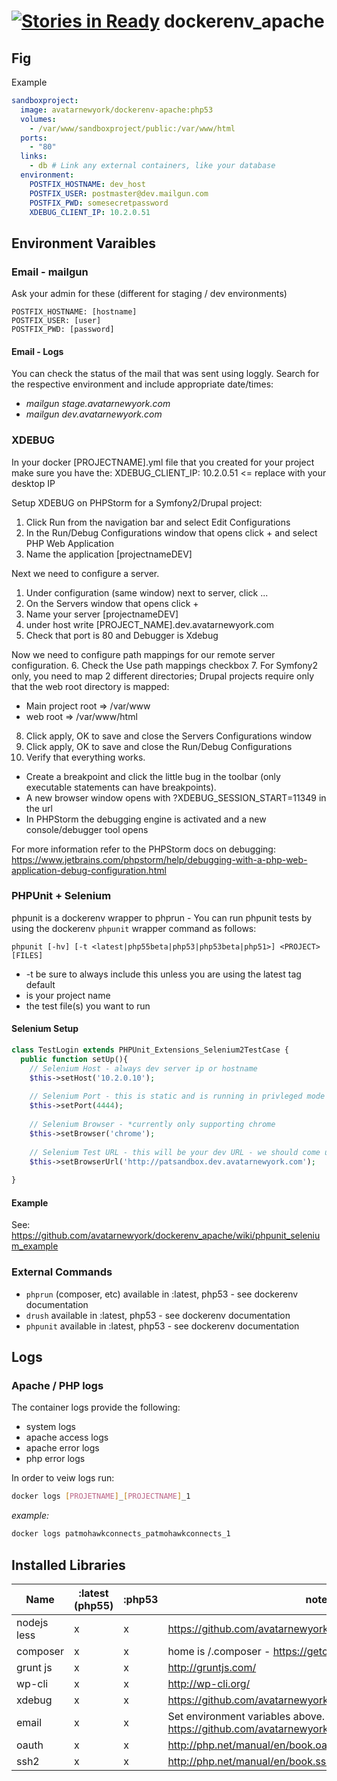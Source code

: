 [![Stories in Ready](https://badge.waffle.io/avatarnewyork/dockerenv_apache.png?label=ready&title=Ready)](https://waffle.io/avatarnewyork/dockerenv_apache)
dockerenv_apache
================

## Fig
Example
```yml
sandboxproject:
  image: avatarnewyork/dockerenv-apache:php53
  volumes:
    - /var/www/sandboxproject/public:/var/www/html
  ports:
    - "80"
  links: 
    - db # Link any external containers, like your database
  environment:
    POSTFIX_HOSTNAME: dev_host
    POSTFIX_USER: postmaster@dev.mailgun.com
    POSTFIX_PWD: somesecretpassword
    XDEBUG_CLIENT_IP: 10.2.0.51
```
## Environment Varaibles
### Email - mailgun
Ask your admin for these (different for staging / dev environments)
```
POSTFIX_HOSTNAME: [hostname]
POSTFIX_USER: [user]
POSTFIX_PWD: [password]
```

#### Email - Logs
You can check the status of the mail that was sent using loggly.  Search for the respective environment and include appropriate date/times:
* _*mailgun stage.avatarnewyork.com*_
* _*mailgun dev.avatarnewyork.com*_

### XDEBUG
In your docker [PROJECTNAME].yml file that you created for your project make sure you have the:
XDEBUG_CLIENT_IP: 10.2.0.51 <= replace with your desktop IP

Setup XDEBUG on PHPStorm for a Symfony2/Drupal project:
1. Click Run from the navigation bar and select Edit Configurations
2. In the Run/Debug Configurations window that opens click + and select PHP Web Application
3. Name the application [projectnameDEV]

Next we need to configure a server.
1. Under configuration (same window) next to server, click ...
2. On the Servers window that opens click +
3. Name your server [projectnameDEV]
4. under host write [PROJECT_NAME].dev.avatarnewyork.com
5. Check that port is 80 and Debugger is Xdebug

Now we need to configure path mappings for our remote server configuration.
6. Check the Use path mappings checkbox
7. For Symfony2 only, you need to map 2 different directories; Drupal projects require only that the web root directory is mapped:
   - Main project root => /var/www
   - web root => /var/www/html
8. Click apply, OK to save and close the Servers Configurations window
9. Click apply, OK to save and close the Run/Debug Configurations
10. Verify that everything works. 
   - Create a breakpoint and click the little bug in the toolbar (only executable statements can have breakpoints).
   - A new browser window opens with ?XDEBUG_SESSION_START=11349 in the url
   - In PHPStorm the debugging engine is activated and a new console/debugger tool opens

For more information refer to the PHPStorm docs on debugging:
https://www.jetbrains.com/phpstorm/help/debugging-with-a-php-web-application-debug-configuration.html

### PHPUnit + Selenium
phpunit is a dockerenv wrapper to phprun - You can run phpunit tests by using the dockerenv `phpunit` wrapper command as follows:

`phpunit [-hv] [-t <latest|php55beta|php53|php53beta|php51>] <PROJECT> [FILES]`

* -t be sure to always include this unless you are using the latest tag default
* <PROJECT> is your project name
* <FILES> the test file(s) you want to run

#### Selenium Setup
```php
class TestLogin extends PHPUnit_Extensions_Selenium2TestCase {
  public function setUp(){
    // Selenium Host - always dev server ip or hostname
    $this->setHost('10.2.0.10');
	
	// Selenium Port - this is static and is running in privleged mode (will always be 4444)
    $this->setPort(4444);
	
	// Selenium Browser - *currently only supporting chrome
    $this->setBrowser('chrome');
	
	// Selenium Test URL - this will be your dev URL - we should come up with a way to make this dynamic
    $this->setBrowserUrl('http://patsandbox.dev.avatarnewyork.com');
	
}
```

#### Example

See: https://github.com/avatarnewyork/dockerenv_apache/wiki/phpunit_selenium_example

### External Commands
* `phprun` (composer, etc) available in :latest, php53 - see dockerenv documentation
* `drush` available in :latest, php53 - see dockerenv documentation
* `phpunit` available in :latest, php53 - see dockerenv documentation

## Logs

### Apache / PHP logs
The container logs provide the following:
* system logs
* apache access logs
* apache error logs
* php error logs

In order to veiw logs run:
```bash
docker logs [PROJETNAME]_[PROJECTNAME]_1
```

_*example:*_
```bash
docker logs patmohawkconnects_patmohawkconnects_1
```


## Installed Libraries

Name        | :latest (php55) | :php53 | notes
------------|-----------------|--------|--------
nodejs less | x               | x      | https://github.com/avatarnewyork/dockerenv_apache/issues/6
composer    | x               | x      | home is /.composer - https://getcomposer.org/
grunt js    | x               | x      | http://gruntjs.com/
wp-cli      | x               | x      | http://wp-cli.org/
xdebug      | x               | x      | https://github.com/avatarnewyork/dockerenv_apache/issues/8
email       | x               | x      | Set environment variables above.  See https://github.com/avatarnewyork/dockerenv_apache/issues/10
oauth       | x               | x      | http://php.net/manual/en/book.oauth.php
ssh2        | x               | x      | http://php.net/manual/en/book.ssh2.php
